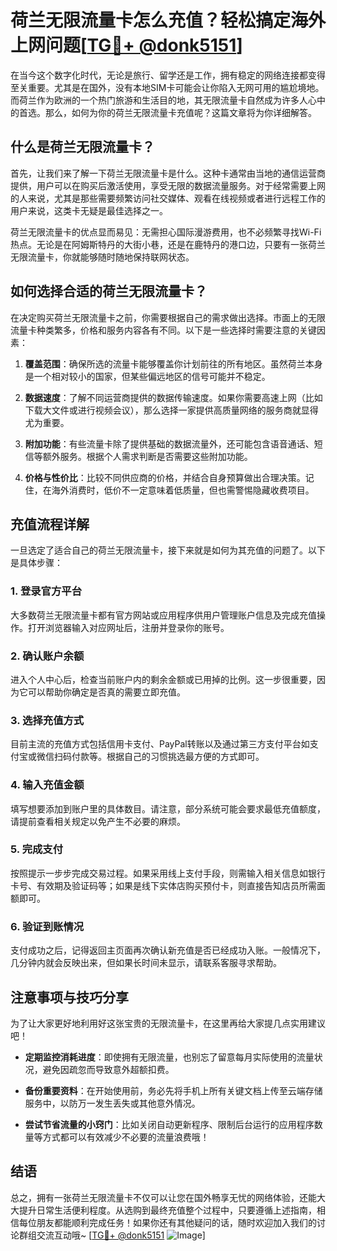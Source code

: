 # 荷兰无限流量卡怎么充值？轻松搞定海外上网问题[[TG💪+ @donk5151](https://t.me/s/donk5151)]

在当今这个数字化时代，无论是旅行、留学还是工作，拥有稳定的网络连接都变得至关重要。尤其是在国外，没有本地SIM卡可能会让你陷入无网可用的尴尬境地。而荷兰作为欧洲的一个热门旅游和生活目的地，其无限流量卡自然成为许多人心中的首选。那么，如何为你的荷兰无限流量卡充值呢？这篇文章将为你详细解答。

## 什么是荷兰无限流量卡？

首先，让我们来了解一下荷兰无限流量卡是什么。这种卡通常由当地的通信运营商提供，用户可以在购买后激活使用，享受无限的数据流量服务。对于经常需要上网的人来说，尤其是那些需要频繁访问社交媒体、观看在线视频或者进行远程工作的用户来说，这类卡无疑是最佳选择之一。

荷兰无限流量卡的优点显而易见：无需担心国际漫游费用，也不必频繁寻找Wi-Fi热点。无论是在阿姆斯特丹的大街小巷，还是在鹿特丹的港口边，只要有一张荷兰无限流量卡，你就能够随时随地保持联网状态。

## 如何选择合适的荷兰无限流量卡？

在决定购买荷兰无限流量卡之前，你需要根据自己的需求做出选择。市面上的无限流量卡种类繁多，价格和服务内容各有不同。以下是一些选择时需要注意的关键因素：

1. **覆盖范围**：确保所选的流量卡能够覆盖你计划前往的所有地区。虽然荷兰本身是一个相对较小的国家，但某些偏远地区的信号可能并不稳定。
   
2. **数据速度**：了解不同运营商提供的数据传输速度。如果你需要高速上网（比如下载大文件或进行视频会议），那么选择一家提供高质量网络的服务商就显得尤为重要。

3. **附加功能**：有些流量卡除了提供基础的数据流量外，还可能包含语音通话、短信等额外服务。根据个人需求判断是否需要这些附加功能。

4. **价格与性价比**：比较不同供应商的价格，并结合自身预算做出合理决策。记住，在海外消费时，低价不一定意味着低质量，但也需警惕隐藏收费项目。

## 充值流程详解

一旦选定了适合自己的荷兰无限流量卡，接下来就是如何为其充值的问题了。以下是具体步骤：

### 1. 登录官方平台

大多数荷兰无限流量卡都有官方网站或应用程序供用户管理账户信息及完成充值操作。打开浏览器输入对应网址后，注册并登录你的账号。

### 2. 确认账户余额

进入个人中心后，检查当前账户内的剩余金额或已用掉的比例。这一步很重要，因为它可以帮助你确定是否真的需要立即充值。

### 3. 选择充值方式

目前主流的充值方式包括信用卡支付、PayPal转账以及通过第三方支付平台如支付宝或微信扫码付款等。根据自己的习惯挑选最方便的方式即可。

### 4. 输入充值金额

填写想要添加到账户里的具体数目。请注意，部分系统可能会要求最低充值额度，请提前查看相关规定以免产生不必要的麻烦。

### 5. 完成支付

按照提示一步步完成交易过程。如果采用线上支付手段，则需输入相关信息如银行卡号、有效期及验证码等；如果是线下实体店购买预付卡，则直接告知店员所需面额即可。

### 6. 验证到账情况

支付成功之后，记得返回主页面再次确认新充值是否已经成功入账。一般情况下，几分钟内就会反映出来，但如果长时间未显示，请联系客服寻求帮助。

## 注意事项与技巧分享

为了让大家更好地利用好这张宝贵的无限流量卡，在这里再给大家提几点实用建议吧！

- **定期监控消耗进度**：即使拥有无限流量，也别忘了留意每月实际使用的流量状况，避免因疏忽而导致意外超额扣费。
  
- **备份重要资料**：在开始使用前，务必先将手机上所有关键文档上传至云端存储服务中，以防万一发生丢失或其他意外情况。

- **尝试节省流量的小窍门**：比如关闭自动更新程序、限制后台运行的应用程序数量等方式都可以有效减少不必要的流量浪费哦！

## 结语

总之，拥有一张荷兰无限流量卡不仅可以让您在国外畅享无忧的网络体验，还能大大提升日常生活便利程度。从选购到最终充值整个过程中，只要遵循上述指南，相信每位朋友都能顺利完成任务！如果你还有其他疑问的话，随时欢迎加入我们的讨论群组交流互动哦~ [[TG💪+ @donk5151](https://t.me/s/donk5151) ![Image](https://i.postimg.cc/rwNCRYN7/Snipaste-2025-04-30-17-27-05.png)]